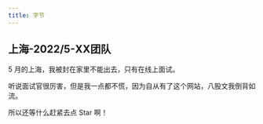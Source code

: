 ```yaml
---
title: 字节
---
```


## 上海-2022/5-XX团队

<Record>

5 月的上海，我被封在家里不能出去，只有在线上面试。

听说面试官很厉害，但是我一点都不慌，因为自从有了这个网站，八股文我倒背如流。

所以还等什么赶紧去点 Star 啊！

</Record>
